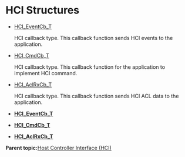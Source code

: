 # HCI Structures

-   [HCI\_EventCb\_T](GUID-E64B9893-602B-4A8E-9F6C-0767278B5A4A.md)

    HCI callback type. This callback function sends HCI events to the application.

-   [HCI\_CmdCb\_T](GUID-27BD37C8-15AC-4FCB-8A69-DEB36DA83396.md)

    HCI callback type. This callback function for the application to implement HCI command.

-   [HCI\_AclRxCb\_T](GUID-3784D6FB-7774-4C25-B665-B75F04CE6444.md)

    HCI callback type. This callback function sends HCI ACL data to the application.


-   **[HCI\_EventCb\_T](GUID-E64B9893-602B-4A8E-9F6C-0767278B5A4A.md)**  

-   **[HCI\_CmdCb\_T](GUID-27BD37C8-15AC-4FCB-8A69-DEB36DA83396.md)**  

-   **[HCI\_AclRxCb\_T](GUID-3784D6FB-7774-4C25-B665-B75F04CE6444.md)**  


**Parent topic:**[Host Controller Interface \(HCI\)](GUID-14B8CE18-5E39-45E9-B31C-E34937BD51D3.md)

